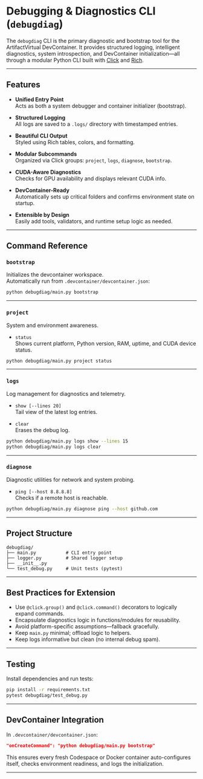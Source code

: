 # Debugging & Diagnostics CLI (`debugdiag`)

The `debugdiag` CLI is the primary diagnostic and bootstrap tool for the ArtifactVirtual DevContainer. It provides structured logging, intelligent diagnostics, system introspection, and DevContainer initialization—all through a modular Python CLI built with [Click](https://click.palletsprojects.com/) and [Rich](https://rich.readthedocs.io/).

---

## Features

- **Unified Entry Point**  
    Acts as both a system debugger and container initializer (bootstrap).

- **Structured Logging**  
    All logs are saved to a `.logs/` directory with timestamped entries.

- **Beautiful CLI Output**  
    Styled using Rich tables, colors, and formatting.

- **Modular Subcommands**  
    Organized via Click groups: `project`, `logs`, `diagnose`, `bootstrap`.

- **CUDA-Aware Diagnostics**  
    Checks for GPU availability and displays relevant CUDA info.

- **DevContainer-Ready**  
    Automatically sets up critical folders and confirms environment state on startup.

- **Extensible by Design**  
    Easily add tools, validators, and runtime setup logic as needed.

---

## Command Reference

### `bootstrap`
Initializes the devcontainer workspace.  
Automatically run from `.devcontainer/devcontainer.json`:

```sh
python debugdiag/main.py bootstrap
```

---

### `project`
System and environment awareness.

- `status`  
    Shows current platform, Python version, RAM, uptime, and CUDA device status.

```sh
python debugdiag/main.py project status
```

---

### `logs`
Log management for diagnostics and telemetry.

- `show [--lines 20]`  
    Tail view of the latest log entries.

- `clear`  
    Erases the debug log.

```sh
python debugdiag/main.py logs show --lines 15
python debugdiag/main.py logs clear
```

---

### `diagnose`
Diagnostic utilities for network and system probing.

- `ping [--host 8.8.8.8]`  
    Checks if a remote host is reachable.

```sh
python debugdiag/main.py diagnose ping --host github.com
```

---

## Project Structure

```
debugdiag/
├── main.py           # CLI entry point
├── logger.py         # Shared logger setup
├── __init__.py
└── test_debug.py     # Unit tests (pytest)
```

---

## Best Practices for Extension

- Use `@click.group()` and `@click.command()` decorators to logically expand commands.
- Encapsulate diagnostics logic in functions/modules for reusability.
- Avoid platform-specific assumptions—fallback gracefully.
- Keep `main.py` minimal; offload logic to helpers.
- Keep logs informative but clean (no internal debug spam).

---

## Testing

Install dependencies and run tests:

```sh
pip install -r requirements.txt
pytest debugdiag/test_debug.py
```

---

## DevContainer Integration

In `.devcontainer/devcontainer.json`:

```json
"onCreateCommand": "python debugdiag/main.py bootstrap"
```

This ensures every fresh Codespace or Docker container auto-configures itself, checks environment readiness, and logs the initialization.

---

